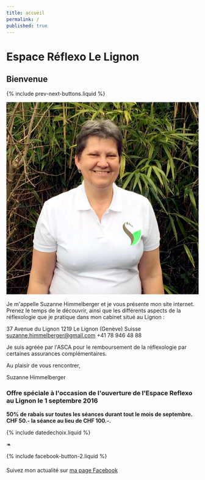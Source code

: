 ```yaml
---
title: accueil
permalink: /
published: true
---
```


# Espace Réflexo Le Lignon

## Bienvenue

{% include prev-next-buttons.liquid %}

![](./images/suzanne-himmelberger.jpg)

Je m'appelle Suzanne Himmelberger et je vous présente mon site internet. Prenez le temps de le découvrir, ainsi que les différents aspects de la réflexologie que je pratique dans mon cabinet situé au Lignon :

37 Avenue du Lignon
1219 Le Lignon (Genève)
Suisse
[suzanne.himmelberger@gmail.com](mailto:suzanne.himmelberger@gmail.com)
<i class="fa fa-mobile"></i> +41 78 946 48 88

Je suis agréée par l'ASCA pour le remboursement de la réflexologie par certaines assurances complémentaires.

Au plaisir de vous rencontrer,

Suzanne Himmelberger

### Offre spéciale à l'occasion de l'ouverture de l'Espace Reflexo au Lignon le 1 septembre 2016

**50% de rabais sur toutes les séances durant tout le mois de septembre. CHF 50.- la séance au lieu de CHF 100.-.**

{% include datedechoix.liquid %}

❧

{% include facebook-button-2.liquid %}

<div style="margin-top: 20px" />

Suivez mon actualité sur
[ma page Facebook <i class="fa fa-facebook-official"></i>](https://www.facebook.com/R%C3%A9flexologie-Suzanne-Himmelberger-519481181567251/?fref=ts)
